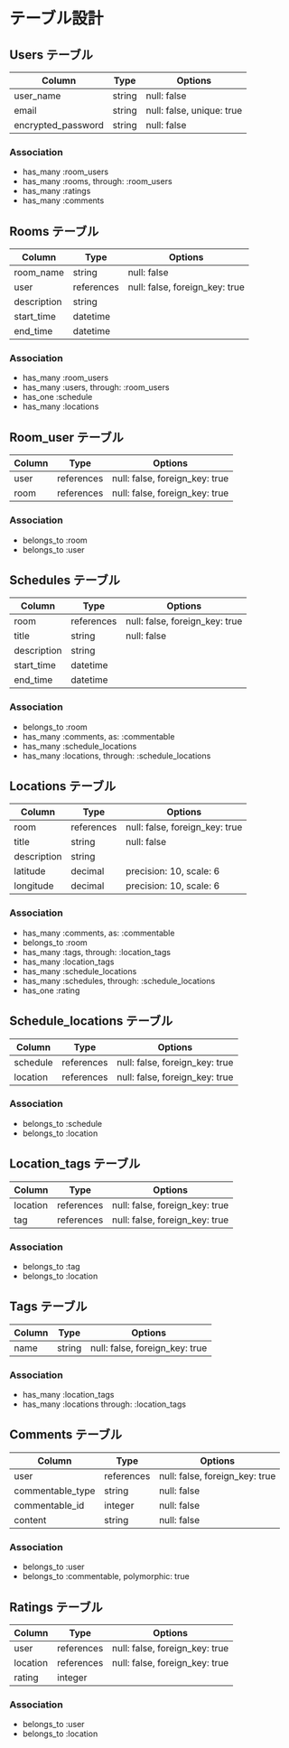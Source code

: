 # テーブル設計

## Users テーブル

| Column             | Type   | Options                   |
| ------------------ | ------ | ------------------------- |
| user_name          | string | null: false               |
| email              | string | null: false, unique: true |
| encrypted_password | string | null: false               |

### Association

- has_many :room_users
- has_many :rooms, through: :room_users
- has_many :ratings
- has_many :comments

## Rooms テーブル

| Column      | Type       | Options                        |
| ----------- | ---------- | ------------------------------ |
| room_name   | string     | null: false                    |
| user        | references | null: false, foreign_key: true |
| description | string     |                                |
| start_time  | datetime   |                                |
| end_time    | datetime   |                                |

### Association

- has_many :room_users
- has_many :users, through: :room_users
- has_one :schedule
- has_many :locations

## Room_user テーブル

| Column | Type       | Options                        |
| ------ | ---------- | ------------------------------ |
| user   | references | null: false, foreign_key: true |
| room   | references | null: false, foreign_key: true |

### Association

- belongs_to :room
- belongs_to :user

## Schedules テーブル

| Column      | Type       | Options                        |
| ----------- | ---------- | ------------------------------ |
| room        | references | null: false, foreign_key: true |
| title       | string     | null: false                    |
| description | string     |                                |
| start_time  | datetime   |                                |
| end_time    | datetime   |                                |

### Association

- belongs_to :room
- has_many :comments, as: :commentable
- has_many :schedule_locations
- has_many :locations, through: :schedule_locations

## Locations テーブル

| Column      | Type       | Options                        |
| ----------- | ---------- | ------------------------------ |
| room        | references | null: false, foreign_key: true |
| title       | string     | null: false                    |
| description | string     |                                |
| latitude    | decimal    | precision: 10, scale: 6        |
| longitude   | decimal    | precision: 10, scale: 6        |

### Association

- has_many :comments, as: :commentable
- belongs_to :room
- has_many :tags, through: :location_tags
- has_many :location_tags
- has_many :schedule_locations
- has_many :schedules, through: :schedule_locations
- has_one :rating

## Schedule_locations テーブル

| Column   | Type       | Options                        |
| -------- | ---------- | ------------------------------ |
| schedule | references | null: false, foreign_key: true |
| location | references | null: false, foreign_key: true |

### Association

- belongs_to :schedule
- belongs_to :location

## Location_tags テーブル

| Column   | Type       | Options                        |
| -------- | ---------- | ------------------------------ |
| location | references | null: false, foreign_key: true |
| tag      | references | null: false, foreign_key: true |

### Association

- belongs_to :tag
- belongs_to :location

## Tags テーブル

| Column | Type   | Options                        |
| ------ | ------ | ------------------------------ |
| name   | string | null: false, foreign_key: true |

### Association

- has_many :location_tags
- has_many :locations through: :location_tags

## Comments テーブル

| Column           | Type       | Options                        |
| ---------------- | ---------- | ------------------------------ |
| user             | references | null: false, foreign_key: true |
| commentable_type | string     | null: false                    |
| commentable_id   | integer    | null: false                    |
| content          | string     | null: false                    |

### Association

- belongs_to :user
- belongs_to :commentable, polymorphic: true

## Ratings テーブル

| Column   | Type       | Options                        |
| -------- | ---------- | ------------------------------ |
| user     | references | null: false, foreign_key: true |
| location | references | null: false, foreign_key: true |
| rating   | integer    |                                |

### Association

- belongs_to :user
- belongs_to :location
